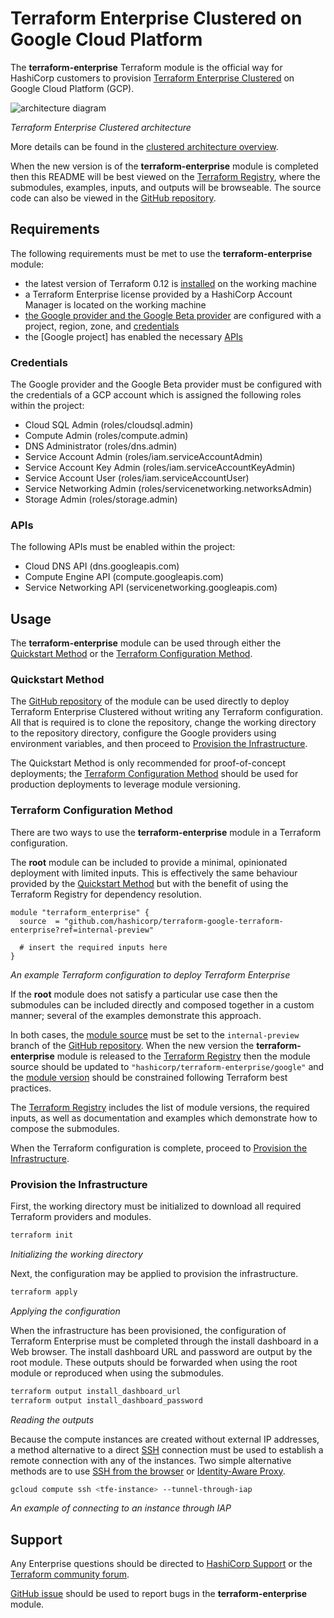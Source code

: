 # Terraform Enterprise Clustered on Google Cloud Platform

The **terraform-enterprise** Terraform module is the official way for
HashiCorp customers to provision [Terraform Enterprise Clustered][tfe]
on Google Cloud Platform (GCP).

![architecture diagram][architecture-diagram]

*Terraform Enterprise Clustered architecture*

More details can be found in the
[clustered architecture overview][tfe-clustered-architecture].

When the new version is of the **terraform-enterprise** module
is completed then this README will be best viewed on the
[Terraform Registry][tf-registry], where the submodules,
examples, inputs, and outputs will be browseable. The
source code can also be viewed in the [GitHub repository][github-repo].

## Requirements

The following requirements must be met to use the
**terraform-enterprise** module:

- the latest version of Terraform 0.12 is [installed][tf-install] on the
  working machine
- a Terraform Enterprise license provided by a HashiCorp
  Account Manager is located on the working machine
- [the Google provider and the Google Beta provider][google-provider]
  are configured with a project, region, zone, and
  [credentials](#credentials)
- the [Google project] has enabled the necessary [APIs](#apis)

### Credentials

The Google provider and the Google Beta provider must be configured
with the credentials of a GCP account which is assigned the following
roles within the project:

- Cloud SQL Admin (roles/cloudsql.admin)
- Compute Admin (roles/compute.admin)
- DNS Administrator (roles/dns.admin)
- Service Account Admin (roles/iam.serviceAccountAdmin)
- Service Account Key Admin (roles/iam.serviceAccountKeyAdmin)
- Service Account User (roles/iam.serviceAccountUser)
- Service Networking Admin (roles/servicenetworking.networksAdmin)
- Storage Admin (roles/storage.admin)

### APIs

The following APIs must be enabled within the project: 

- Cloud DNS API (dns.googleapis.com)
- Compute Engine API (compute.googleapis.com)
- Service Networking API (servicenetworking.googleapis.com)

## Usage

The **terraform-enterprise** module can be used through either the
[Quickstart Method](#quickstart-method) or the
[Terraform Configuration Method](#terraform-configuration-method).

### Quickstart Method

The [GitHub repository][github-repo] of the module can be used directly
to deploy Terraform Enterprise Clustered without writing any Terraform
configuration. All that is required is to clone the repository, change
the working directory to the repository directory, configure the
Google providers using environment variables, and then proceed to
[Provision the Infrastructure](#provision-the-infrastructure).

The Quickstart Method is only recommended for proof-of-concept
deployments; the
[Terraform Configuration Method](#terraform-configuration-method)
should be used for production deployments to leverage module versioning.

### Terraform Configuration Method

There are two ways to use the **terraform-enterprise** module in a
Terraform configuration.

The **root** module can be included to provide a minimal, opinionated
deployment with limited inputs. This is effectively the same behaviour
provided by the [Quickstart Method](#quickstart-method) but with the
benefit of using the Terraform Registry for dependency resolution.

```hcl
module "terraform_enterprise" {
  source  = "github.com/hashicorp/terraform-google-terraform-enterprise?ref=internal-preview"

  # insert the required inputs here
}
```

*An example Terraform configuration to deploy Terraform Enterprise*

If the **root** module does not satisfy a particular use case then the
submodules can be included directly and composed together in a custom
manner; several of the examples demonstrate this approach.

In both cases, the [module source][tf-module-source] must be set to the
`internal-preview` branch of the [GitHub repository][github-repo]. When
the new version the **terraform-enterprise** module is released to the
[Terraform Registry][tf-registry] then the module source should be
updated to `"hashicorp/terraform-enterprise/google"` and the
[module version][tf-module-version] should be constrained following
Terraform best practices.

The [Terraform Registry][tf-registry] includes the list of module
versions, the required inputs, as well as documentation and
examples which demonstrate how to compose the submodules.

When the Terraform configuration is complete, proceed to
[Provision the Infrastructure](#provision-the-infrastructure).

### Provision the Infrastructure

First, the working directory must be initialized to download all
required Terraform providers and modules.

```sh
terraform init
```

*Initializing the working directory*

Next, the configuration may be applied to provision the infrastructure.

```sh
terraform apply
```

*Applying the configuration*

When the infrastructure has been provisioned, the configuration of
Terraform Enterprise must be completed through the install dashboard
in a Web browser. The install dashboard URL and password are output by
the root module. These outputs should be forwarded when using the root
module or reproduced when using the submodules.

```sh
terraform output install_dashboard_url
terraform output install_dashboard_password
```

*Reading the outputs*

Because the compute instances are created without external IP
addresses, a method alternative to a direct [SSH][ssh] connection must
be used to establish a remote connection with any of the instances. Two
simple alternative methods are to use
[SSH from the browser][ssh-in-browser] or [Identity-Aware Proxy][iap].

```sh
gcloud compute ssh <tfe-instance> --tunnel-through-iap
```

*An example of connecting to an instance through IAP*

## Support

Any Enterprise questions should be directed to
[HashiCorp Support][hashicorp-support] or the
[Terraform community forum][tf-community-forum].

[GitHub issue][github-issues] should be used to report bugs in the
**terraform-enterprise** module.

<!-- URLs for links -->

[architecture-diagram]: https://raw.githubusercontent.com/hashicorp/terraform-google-terraform-enterprise/v0.1.2/assets/gcp_diagram.jpg?raw=true
[github-repo]: https://github.com/hashicorp/terraform-google-terraform-enterprise
[github-issues]: https://github.com/hashicorp/terraform-google-terraform-enterprise/issues
[google-provider]: https://registry.terraform.io/providers/hashicorp/google/3.2.0/docs/guides/provider_reference#full-reference
[hashicorp-support]: https://support.hashicorp.com/
[iap]: https://cloud.google.com/iap
[ssh]: https://en.wikipedia.org/wiki/Secure_Shell
[ssh-in-browser]: https://cloud.google.com/compute/docs/ssh-in-browser
[tf-community-forum]: https://discuss.hashicorp.com/c/terraform-core
[tf-install]: https://learn.hashicorp.com/terraform/getting-started/install
[tf-module-source]: https://www.terraform.io/docs/modules/sources.html
[tf-module-version]: https://www.terraform.io/docs/configuration/modules.html#module-versions
[tf-registry]: https://registry.terraform.io/modules/hashicorp/terraform-enterprise/google
[tfe-clustered-architecture]: https://www.terraform.io/docs/enterprise/before-installing/cluster-architecture.html
[tfe]: https://www.terraform.io/docs/enterprise/index.html
